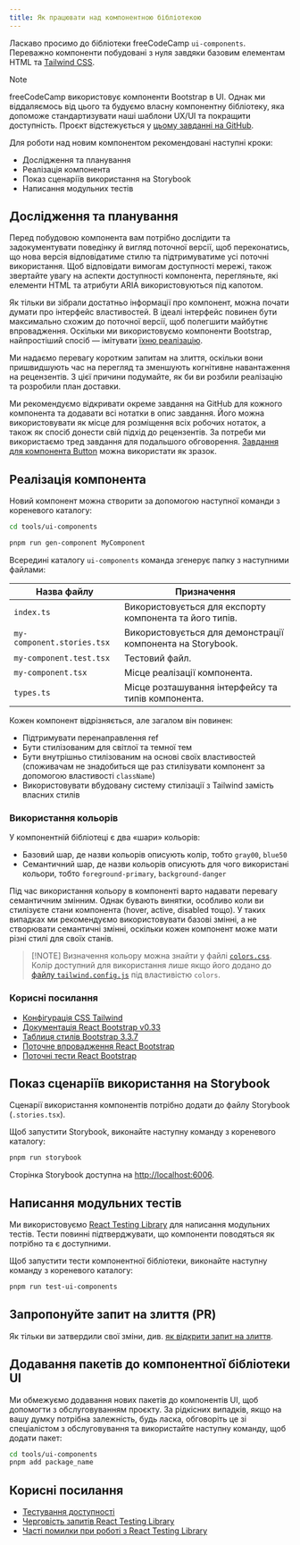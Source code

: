 ```yaml
---
title: Як працювати над компонентною бібліотекою
---
```


Ласкаво просимо до бібліотеки freeCodeCamp `ui-components`. Переважно компоненти побудовані з нуля завдяки базовим елементам HTML та [Tailwind CSS](https://tailwindcss.com/).

> [!NOTE]
>
> freeCodeCamp використовує компоненти Bootstrap в UI. Однак ми віддаляємось від цього та будуємо власну компонентну бібліотеку, яка допоможе стандартизувати наші шаблони UX/UI та покращити доступність. Проєкт відстежується у [цьому завданні на GitHub](https://github.com/freeCodeCamp/freeCodeCamp/issues/44668).

Для роботи над новим компонентом рекомендовані наступні кроки:

- Дослідження та планування
- Реалізація компонента
- Показ сценаріїв використання на Storybook
- Написання модульних тестів

## Дослідження та планування

Перед побудовою компонента вам потрібно дослідити та задокументувати поведінку й вигляд поточної версії, щоб переконатись, що нова версія відповідатиме стилю та підтримуватиме усі поточні використання. Щоб відповідати вимогам доступності мережі, також звертайте увагу на аспекти доступності компонента, перегляньте, які елементи HTML та атрибути ARIA використовуються під капотом.

Як тільки ви зібрали достатньо інформації про компонент, можна почати думати про інтерфейс властивостей. В ідеалі інтерфейс повинен бути максимально схожим до поточної версії, щоб полегшити майбутнє впровадження. Оскільки ми використовуємо компоненти Bootstrap, найпростіший спосіб — імітувати [їхню реалізацію](https://github.com/react-bootstrap/react-bootstrap/tree/master/src).

Ми надаємо перевагу коротким запитам на злиття, оскільки вони пришвидшують час на перегляд та зменшують когнітивне навантаження на рецензентів. З цієї причини подумайте, як би ви розбили реалізацію та розробили план доставки.

Ми рекомендуємо відкривати окреме завдання на GitHub для кожного компонента та додавати всі нотатки в опис завдання. Його можна використовувати як місце для розміщення всіх робочих нотаток, а також як спосіб донести свій підхід до рецензентів. За потреби ми використаємо тред завдання для подальшого обговорення. [Завдання для компонента Button](https://github.com/freeCodeCamp/freeCodeCamp/issues/45357) можна використати як зразок.

## Реалізація компонента

Новий компонент можна створити за допомогою наступної команди з кореневого каталогу:

```bash
cd tools/ui-components

pnpm run gen-component MyComponent
```

Всередині каталогу `ui-components` команда згенерує папку з наступними файлами:

| Назва файлу                | Призначення                                                |
| -------------------------- | ---------------------------------------------------------- |
| `index.ts`                 | Використовується для експорту компонента та його типів.    |
| `my-component.stories.tsx` | Використовується для демонстрації компонента на Storybook. |
| `my-component.test.tsx`    | Тестовий файл.                                             |
| `my-component.tsx`         | Місце реалізації компонента.                               |
| `types.ts`                 | Місце розташування інтерфейсу та типів компонента.         |

Кожен компонент відрізняється, але загалом він повинен:

- Підтримувати перенаправлення ref
- Бути стилізованим для світлої та темної тем
- Бути внутрішньо стилізованим на основі своїх властивостей (споживачам не знадобиться ще раз стилізувати компонент за допомогою властивості `className`)
- Використовувати вбудовану систему стилізації з Tailwind замість власних стилів

### Використання кольорів

У компонентній бібліотеці є два «шари» кольорів:

- Базовий шар, де назви кольорів описують колір, тобто `gray00`, `blue50`
- Семантичний шар, де назви кольорів описують для чого використані кольори, тобто `foreground-primary`, `background-danger`

Під час використання кольору в компоненті варто надавати перевагу семантичним змінним. Однак бувають винятки, особливо коли ви стилізуєте стани компонента (hover, active, disabled тощо). У таких випадках ми рекомендуємо використовувати базові змінні, а не створювати семантичні змінні, оскільки кожен компонент може мати різні стилі для своїх станів.

> [!NOTE] Визначення кольору можна знайти у файлі [`colors.css`](https://github.com/freeCodeCamp/freeCodeCamp/blob/main/tools/ui-components/src/colors.css). Колір доступний для використання лише якщо його додано до [ файлу `tailwind.config.js`](https://github.com/freeCodeCamp/freeCodeCamp/blob/main/tools/ui-components/tailwind.config.js) під властивістю `colors`.

### Корисні посилання

- [Конфігурація CSS Tailwind](https://tailwindcss.com/docs/configuration)
- [Документація React Bootstrap v0.33](https://react-bootstrap-v3.netlify.app)
- [Таблиця стилів Bootstrap 3.3.7](https://cdnjs.cloudflare.com/ajax/libs/twitter-bootstrap/3.3.7/css/bootstrap.css)
- [Поточне впровадження React Bootstrap](https://github.com/react-bootstrap/react-bootstrap/tree/master/src)
- [Поточні тести React Bootstrap](https://github.com/react-bootstrap/react-bootstrap/tree/master/test)

## Показ сценаріїв використання на Storybook

Сценарії використання компонентів потрібно додати до файлу Storybook (`.stories.tsx`).

Щоб запустити Storybook, виконайте наступну команду з кореневого каталогу:

```bash
pnpm run storybook
```

Сторінка Storybook доступна на [http://localhost:6006](http://localhost:6006).

## Написання модульних тестів

Ми використовуємо [React Testing Library](https://testing-library.com/docs/react-testing-library/intro/) для написання модульних тестів. Тести повинні підтверджувати, що компоненти поводяться як потрібно та є доступними.

Щоб запустити тести компонентної бібліотеки, виконайте наступну команду з кореневого каталогу:

```bash
pnpm run test-ui-components
```

## Запропонуйте запит на злиття (PR)

Як тільки ви затвердили свої зміни, див. [як відкрити запит на злиття](how-to-open-a-pull-request).

## Додавання пакетів до компонентної бібліотеки UI

Ми обмежуємо додавання нових пакетів до компонентів UI, щоб допомогти з обслуговуванням проєкту. За рідкісних випадків, якщо на вашу думку потрібна залежність, будь ласка, обговоріть це зі спеціалістом з обслуговування та використайте наступну команду, щоб додати пакет:

```bash
cd tools/ui-components
pnpm add package_name
```

## Корисні посилання

- [Тестування доступності](https://testing-library.com/docs/dom-testing-library/api-accessibility)
- [Черговість запитів React Testing Library](https://testing-library.com/docs/queries/about/#priority)
- [Часті помилки при роботі з React Testing Library](https://kentcdodds.com/blog/common-mistakes-with-react-testing-library)
